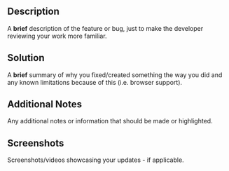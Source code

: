 <!-- use the following format as the PR title
(cli/components) fix/release/feature/patch: title
-->

## Description

A **brief** description of the feature or bug, just to make the developer reviewing your work more familiar.

## Solution

A **brief** summary of why you fixed/created something the way you did and any known limitations because of this (i.e. browser support).

## Additional Notes

Any additional notes or information that should be made or highlighted.

## Screenshots

Screenshots/videos showcasing your updates - if applicable.
